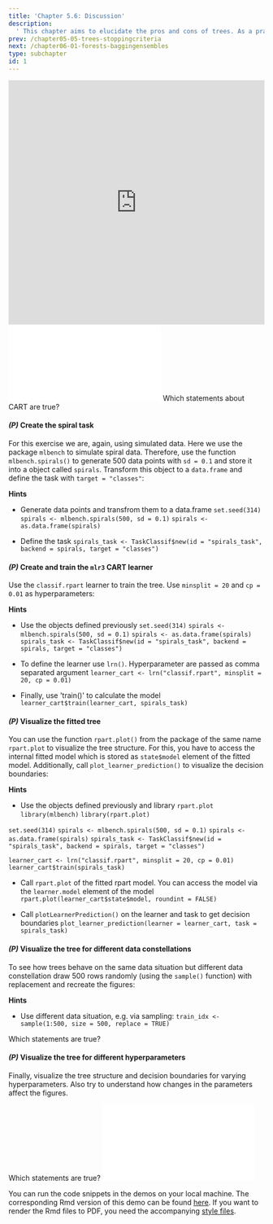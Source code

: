 ```yaml
---
title: 'Chapter 5.6: Discussion'
description:
  ' This chapter aims to elucidate the pros and cons of trees. As a practical task, you would train a model for classification and regression with CART using mlr3. You would also visualize the tree structure and decision boundaries for different data situations.'
prev: /chapter05-05-trees-stoppingcriteria
next: /chapter06-01-forests-baggingensembles
type: subchapter
id: 1
---
```


<exercise id="1" title="Video Lecture">

<iframe width="100%" height="480" src="https://www.youtube.com/embed/nKULLVAUk74" frameborder="0" allow="accelerometer; autoplay; encrypted-media; gyroscope; picture-in-picture" allowfullscreen></iframe>

</exercise>

<exercise id="2" title="Slides">

<object data="pdfs/5/slides-cart-discussion.pdf" type="application/pdf" style="width:100%;height:480px">
    <embed src="pdfs/5/slides-cart-discussion.pdf" type="application/pdf" />
</object>

</exercise>


<exercise id="3" title="Quiz">
Which statements about CART are true?
<choice>
<opt text="CART is a stable algorithm, if the data changes slightly the tree structure remains quite similar.">
</opt>
<opt text="CART is robust to outliers." correct="true">
</opt>
<opt text="With trees it is easy to handle missing values." correct="true">
</opt>
<opt text="A simple tree is everything you need to fit a linear function `y≈a+b∗x` with numeric target.">
</opt>
</choice>
</exercise>


<exercise id="4" title="Coding">

#### *(P)* Create the spiral task

For this exercise we are, again, using simulated data. Here we use the package `mlbench` to simulate spiral data. Therefore, use the function `mlbench.spirals()` to generate 500 data points with `sd = 0.1` and store it into a object called `spirals`. Transform this object to a `data.frame` and define the task with `target = "classes"`:


<codeblock id="05_06_01">

**Hints**
- Generate data points and transfrom them to a data.frame
`set.seed(314)`
`spirals <- mlbench.spirals(500, sd = 0.1)`
`spirals <- as.data.frame(spirals)`

- Define the task
`spirals_task <- TaskClassif$new(id = "spirals_task", backend = spirals, target = "classes")`

</codeblock>


#### *(P)* Create and train the `mlr3` CART learner

Use the `classif.rpart` learner to train the tree. Use `minsplit = 20`  and `cp = 0.01` as hyperparameters:


<codeblock id="05_06_02">

**Hints**
- Use the objects defined previously
`set.seed(314)`
`spirals <- mlbench.spirals(500, sd = 0.1)`
`spirals <- as.data.frame(spirals)`
`spirals_task <- TaskClassif$new(id = "spirals_task", backend = spirals, target = "classes")`

- To define the learner use `lrn()`. Hyperparameter are passed as comma separated argument
`learner_cart <- lrn("classif.rpart", minsplit = 20, cp = 0.01)`

- Finally, use 'train()' to calculate the model
`learner_cart$train(learner_cart, spirals_task)`

</codeblock>


#### *(P)* Visualize the fitted tree

You can use the function `rpart.plot()` from the package of the same name `rpart.plot` to visualize the tree structure. For this, you have to access the internal fitted model which is stored as `state$model` element of the fitted model. Additionally, call `plot_learner_prediction()` to visualize the decision boundaries:


<codeblock id="05_06_03">

**Hints**
- Use the objects defined previously and library `rpart.plot`
`library(mlbench)`
`library(rpart.plot)`

`set.seed(314)`
`spirals <- mlbench.spirals(500, sd = 0.1)`
`spirals <- as.data.frame(spirals)`
`spirals_task <- TaskClassif$new(id = "spirals_task", backend = spirals, target = "classes")`

`learner_cart <- lrn("classif.rpart", minsplit = 20, cp = 0.01)`
`learner_cart$train(spirals_task)`

- Call `rpart.plot` of the fitted rpart model. You can access the model via the `learner.model` element of the model
`rpart.plot(learner_cart$state$model, roundint = FALSE)`

- Call `plotLearnerPrediction()` on the learner and task to get decision boundaries
`plot_learner_prediction(learner = learner_cart, task = spirals_task)`

</codeblock>



#### *(P)* Visualize the tree for different data constellations

To see how trees behave on the same data situation but different data constellation draw 500 rows randomly (using the `sample()` function) with replacement and recreate the figures:


<codeblock id="05_06_04">

**Hints**

- Use different data situation, e.g. via sampling:
`train_idx <- sample(1:500, size = 500, replace = TRUE)`

</codeblock>

</exercise>


<exercise id="5" title="Quiz">

Which statements are true?
<choice>
<opt text="The data situation is still the same, we are just using less unique data points." correct="true">
</opt>
<opt text="The tree structure for different data situations remains the same.">
</opt>
<opt text="The decision boundaries for different data situations remain the same.">
</opt>
</choice>

</exercise>


<exercise id="6" title="Coding">

#### *(P)* Visualize the tree for different hyperparameters

Finally, visualize the tree structure and decision boundaries for varying hyperparameters. Also try to understand how changes in the parameters affect the figures.

<codeblock id="05_06_05">

</codeblock>

</exercise>


<exercise id="7" title="Quiz">
Which statements are true?
<choice>
<opt text="Reducing just the complexity cp leads to bigger trees.">
</opt>
<opt text="Reducing complexity cp, minsplit at the same time leads to bigger trees." correct="true">
</opt>
<opt text="A very small minsplit leads to smaller trees.">
</opt>
<opt text="The bigger the tree the more unstable its structure becomes." correct="true">
</opt>
</choice>

</exercise>


<exercise id="8" title="CART">
<object data="code-demos/code_demo_cart.pdf" type="application/pdf" style="width:100%;height:480px">
    <embed src="code-demos/code_demo_cart.pdf" type="application/pdf" />
</object>

You can run the code snippets in the demos on your local machine. The corresponding Rmd version of this demo can be found [here](https://github.com/compstat-lmu/lecture_i2ml/blob/master/code-demos/code_demo_cart.Rmd). If you want to render the Rmd files to PDF, you need the accompanying [style files](https://github.com/compstat-lmu/lecture_i2ml/tree/master/style).

</exercise>
